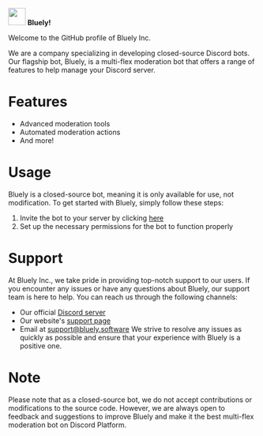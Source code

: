<a href="https://bluely.software"><img height="35px" src="https://raw.githubusercontent.com/bluely-inc/.github/main/emotes/laptop.png"></a> <b>Bluely!</b>

Welcome to the GitHub profile of Bluely Inc.

We are a company specializing in developing closed-source Discord bots. Our flagship bot, Bluely, is a multi-flex moderation bot that offers a range of features to help manage your Discord server.

# Features
- Advanced moderation tools
- Automated moderation actions
- And more!

# Usage
Bluely is a closed-source bot, meaning it is only available for use, not modification. To get started with Bluely, simply follow these steps:

1. Invite the bot to your server by clicking [here](https://discord.com/api/oauth2/authorize?client_id=1068782979566018631&permissions=8&scope=bot%20applications.commands)
2. Set up the necessary permissions for the bot to function properly

# Support
At Bluely Inc., we take pride in providing top-notch support to our users. If you encounter any issues or have any questions about Bluely, our support team is here to help. You can reach us through the following channels:

- Our official [Discord server](https://discord.gg/Mp5cZNSmHG)
- Our website's [support page](support.bluely.software)
- Email at support@bluely.software
We strive to resolve any issues as quickly as possible and ensure that your experience with Bluely is a positive one.

# Note
Please note that as a closed-source bot, we do not accept contributions or modifications to the source code. However, we are always open to feedback and suggestions to improve Bluely and make it the best multi-flex moderation bot on Discord Platform.
